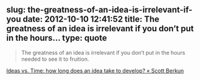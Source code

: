 slug: the-greatness-of-an-idea-is-irrelevant-if-you
date: 2012-10-10 12:41:52
title: The greatness of an idea is irrelevant if you don’t put in the hours...
type: quote
---

> The greatness of an idea is irrelevant if you don’t put in the hours needed to see it to fruition.

[Ideas vs. Time: how long does an idea take to develop? « Scott Berkun](http://www.scottberkun.com/blog/2012/ideas-vs-time/)
